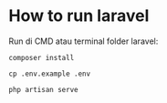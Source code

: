 # How to run laravel 

Run di CMD atau terminal folder laravel:

`composer install`

`cp .env.example .env`

`php artisan serve`
<br />